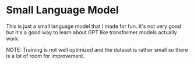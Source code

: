# Small Language Model

This is just a small language model that I made for fun. It's not very good but it's a good way to learn about GPT like transformer models actually work.

NOTE: Training is not well optimized and the dataset is rather small so there is a lot of room for improvement.
